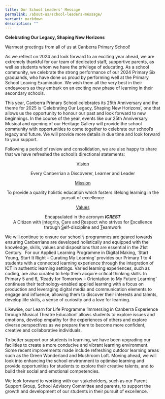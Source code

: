 ```yaml
---
title: Our School Leaders' Message
permalink: /about-us/school-leaders-message/
variant: markdown
description: ""
---
```

**Celebrating Our Legacy, Shaping New Horizons**

Warmest greetings from all of us at Canberra Primary School!

As we reflect on 2024 and look forward to an exciting year ahead, we are extremely thankful for our team of dedicated staff, supportive parents, as well as students whom we have the privilege of educating. As a school community, we celebrate the strong performance of our 2024 Primary Six graduands, who have done us proud by performing well at the Primary School Leaving Examination. We wish them all the very best in their endeavours as they embark on an exciting new phase of learning in their secondary schools.

This year, Canberra Primary School celebrates its 25th Anniversary and the theme for 2025 is ‘Celebrating Our Legacy, Shaping New Horizons’, one that allows us the opportunity to honour our past and look forward to new beginnings. In the course of the year, events like our 25th Anniversary Musical and opening of our Heritage Gallery will provide the school community with opportunities to come together to celebrate our school’s legacy and future. We will provide more details in due time and look forward to your support.

Following a period of review and consolidation, we are also happy to share that we have refreshed the school’s directional statements:

<center><u>Vision</u><br>
	
Every Canberrian a Discoverer, Learner and Leader<br>
	
<center><u>Mission</u><br>
	
To provide a quality holistic education which fosters lifelong learning in the pursuit of excellence<center>

<center><u>Values</u><br>

Encapsulated in the acronym <b><i>ICREST</i></b><br>
A Citizen with <u>I</u>ntegrity, <u>C</u>are and <u>R</u>espect who strives for <u>E</u>xcellence through <u>S</u>elf-discipline and <u>T</u>eamwork<center>

<p align="left">We will continue to ensure our school’s programmes are geared towards ensuring Canberrians are developed holistically and equipped with the knowledge, skills, values and dispositions that are essential in the 21st Century.&nbsp; For our Applied Learning Programme in Digital Making, ‘Start Young, Start It Right – Curating My Learning’ provides our Primary 1 to 4 students with a connected learning experience through the integration of ICT in authentic learning settings. Varied learning experiences, such as coding, are also curated to help them acquire critical thinking skills. In Primary 5 and 6, ‘Ready for Tomorrow – Orientation to My Future Learning’ continues their technology-enabled applied learning with a focus on production and leveraging digital media and communication elements to engage and influence, allowing them to discover their interests and talents, develop life skills, a sense of curiosity and a love for learning.

</p><p align="left">Likewise, our Learn for Life Programme ‘Immersing in Canberra Experience through Musical Theatre Education’ allows students to explore issues and emotions, develop empathy for the experiences of others and explore diverse perspectives as we prepare them to become more confident, creative and collaborative individuals.

</p><p align="left">To better support our students in learning, we have been upgrading our facilities to create a more conducive and vibrant learning environment. Some recent improvements made include refreshing outdoor learning areas such as the Green Wonderland and Mushroom Loft. Moving ahead, we will look into enhancing the school environment to optimise learning and provide opportunities for students to explore their creative talents, and to build their social and emotional competencies.

</p><p align="left">We look forward to working with our stakeholders, such as our Parent Support Group, School Advisory Committee and parents, to support the growth and development of our students in their pursuit of excellence. <br>
	
</p></center></center></center></center></center>